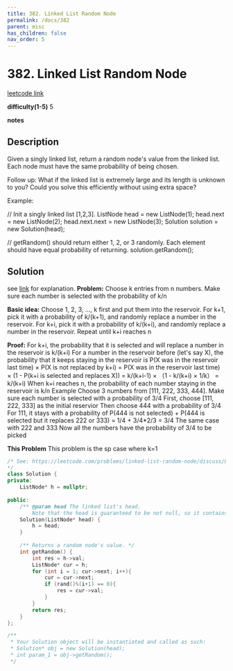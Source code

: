 ```yaml
---
title: 382. Linked List Random Node
permalink: /docs/382
parent: misc
has_children: false
nav_order: 5
---
```

# 382. Linked List Random Node
[leetcode link](https://leetcode.com/problems/linked-list-random-node/)

**difficulty(1-5)** 
5

**notes** 


## Description
Given a singly linked list, return a random node's value from the linked list. Each node must have the same probability of being chosen.

Follow up:
What if the linked list is extremely large and its length is unknown to you? Could you solve this efficiently without using extra space?

Example:

// Init a singly linked list [1,2,3].
ListNode head = new ListNode(1);
head.next = new ListNode(2);
head.next.next = new ListNode(3);
Solution solution = new Solution(head);

// getRandom() should return either 1, 2, or 3 randomly. Each element should have equal probability of returning.
solution.getRandom();


## Solution
see [link](https://leetcode.com/problems/linked-list-random-node/discuss/85659/Brief-explanation-for-Reservoir-Sampling) for explanation.
**Problem:**
Choose k entries from n numbers. Make sure each number is selected with the probability of k/n

**Basic idea:**
Choose 1, 2, 3, ..., k first and put them into the reservoir.
For k+1, pick it with a probability of k/(k+1), and randomly replace a number in the reservoir.
For k+i, pick it with a probability of k/(k+i), and randomly replace a number in the reservoir.
Repeat until k+i reaches n

**Proof:**
For k+i, the probability that it is selected and will replace a number in the reservoir is k/(k+i)
For a number in the reservoir before (let's say X), the probability that it keeps staying in the reservoir is
P(X was in the reservoir last time) × P(X is not replaced by k+i)
= P(X was in the reservoir last time) × (1 - P(k+i is selected and replaces X))
= k/(k+i-1) × （1 - k/(k+i) × 1/k）
= k/(k+i)
When k+i reaches n, the probability of each number staying in the reservoir is k/n
Example
Choose 3 numbers from [111, 222, 333, 444]. Make sure each number is selected with a probability of 3/4
First, choose [111, 222, 333] as the initial reservior
Then choose 444 with a probability of 3/4
For 111, it stays with a probability of
P(444 is not selected) + P(444 is selected but it replaces 222 or 333)
= 1/4 + 3/4*2/3
= 3/4
The same case with 222 and 333
Now all the numbers have the probability of 3/4 to be picked

**This Problem**
This problem is the sp case where k=1

```c++
/* See: https://leetcode.com/problems/linked-list-random-node/discuss/85659/Brief-explanation-for-Reservoir-Sampling
*/
class Solution {
private:
    ListNode* h = nullptr;
    
public:
    /** @param head The linked list's head.
        Note that the head is guaranteed to be not null, so it contains at least one node. */
    Solution(ListNode* head) {
        h = head;    
    }
    
    /** Returns a random node's value. */
    int getRandom() {
        int res = h->val;
        ListNode* cur = h;
        for (int i = 1; cur->next; i++){
            cur = cur->next;
            if (rand()%(i+1) == 0){
                res = cur->val;
            }
        }
        return res;
    }
};

/**
 * Your Solution object will be instantiated and called as such:
 * Solution* obj = new Solution(head);
 * int param_1 = obj->getRandom();
 */
``` 

<!-- 
Default label
{: .label }

Blue label
{: .label .label-blue }

Stable
{: .label .label-green }

New release
{: .label .label-purple }

Coming soon
{: .label .label-yellow }

Deprecated
{: .label .label-red } -->
